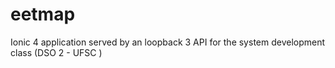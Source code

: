 # eetmap
Ionic 4 application served by an  loopback 3 API for the system development class (DSO 2 - UFSC )
